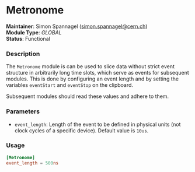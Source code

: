 # Metronome
**Maintainer**: Simon Spannagel (<simon.spannagel@cern.ch>)  
**Module Type**: *GLOBAL*  
**Status**: Functional  

### Description
The `Metronome` module is can be used to slice data without strict event structure in arbitrarily long time slots, which serve as events for subsequent modules. This is done by configuring an event length and by setting the variables `eventStart` and `eventStop` on the clipboard.

Subsequent modules should read these values and adhere to them.

### Parameters
* `event_length`: Length of the event to be defined in physical units (not clock cycles of a specific device). Default value is `10us`.

### Usage
```toml
[Metronome]
event_length = 500ns
```
